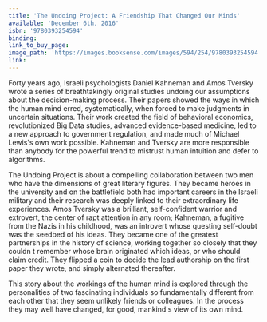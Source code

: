 ```yaml
---
title: 'The Undoing Project: A Friendship That Changed Our Minds'
available: 'December 6th, 2016'
isbn: '9780393254594'
binding:
link_to_buy_page:
image_path: 'https://images.booksense.com/images/594/254/9780393254594.jpg'
link:
---
```



Forty years ago, Israeli psychologists Daniel Kahneman and Amos Tversky wrote a series of breathtakingly original studies undoing our assumptions about the decision-making process. Their papers showed the ways in which the human mind erred, systematically, when forced to make judgments in uncertain situations. Their work created the field of behavioral economics, revolutionized Big Data studies, advanced evidence-based medicine, led to a new approach to government regulation, and made much of Michael Lewis's own work possible. Kahneman and Tversky are more responsible than anybody for the powerful trend to mistrust human intuition and defer to algorithms.

The Undoing Project is about a compelling collaboration between two men who have the dimensions of great literary figures. They became heroes in the university and on the battlefield both had important careers in the Israeli military and their research was deeply linked to their extraordinary life experiences. Amos Tversky was a brilliant, self-confident warrior and extrovert, the center of rapt attention in any room; Kahneman, a fugitive from the Nazis in his childhood, was an introvert whose questing self-doubt was the seedbed of his ideas. They became one of the greatest partnerships in the history of science, working together so closely that they couldn t remember whose brain originated which ideas, or who should claim credit. They flipped a coin to decide the lead authorship on the first paper they wrote, and simply alternated thereafter.

This story about the workings of the human mind is explored through the personalities of two fascinating individuals so fundamentally different from each other that they seem unlikely friends or colleagues. In the process they may well have changed, for good, mankind's view of its own mind.